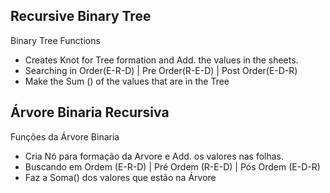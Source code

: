## Recursive Binary Tree
Binary Tree Functions
- Creates Knot for Tree formation and Add. the values in the sheets.
- Searching in Order(E-R-D) | Pre Order(R-E-D) | Post Order(E-D-R)
- Make the Sum () of the values that are in the Tree

## Árvore Binaria Recursiva
Funções da Árvore Binaria
- Cria Nó para formação da Arvore e Add. os valores nas folhas.
- Buscando em Ordem (E-R-D) | Pré Ordem (R-E-D) | Pós Ordem (E-D-R)
- Faz a Soma() dos valores que estão na Árvore
